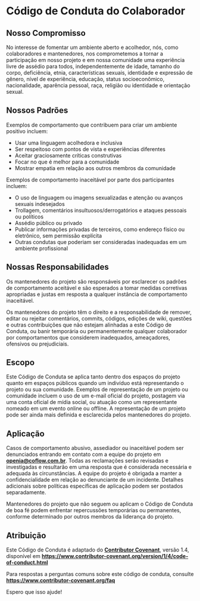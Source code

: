 # **Código de Conduta do Colaborador**

## **Nosso Compromisso**

No interesse de fomentar um ambiente aberto e acolhedor, nós, como colaboradores e mantenedores, nos comprometemos a tornar a participação em nosso projeto e em nossa comunidade uma experiência livre de assédio para todos, independentemente de idade, tamanho do corpo, deficiência, etnia, características sexuais, identidade e expressão de gênero, nível de experiência, educação, status socioeconômico, nacionalidade, aparência pessoal, raça, religião ou identidade e orientação sexual.

## **Nossos Padrões**

Exemplos de comportamento que contribuem para criar um ambiente positivo incluem:

- Usar uma linguagem acolhedora e inclusiva
- Ser respeitoso com pontos de vista e experiências diferentes
- Aceitar graciosamente críticas construtivas
- Focar no que é melhor para a comunidade
- Mostrar empatia em relação aos outros membros da comunidade

Exemplos de comportamento inaceitável por parte dos participantes incluem:

- O uso de linguagem ou imagens sexualizadas e atenção ou avanços sexuais indesejados
- Trollagem, comentários insultuosos/derrogatórios e ataques pessoais ou políticos
- Assédio público ou privado
- Publicar informações privadas de terceiros, como endereço físico ou eletrônico, sem permissão explícita
- Outras condutas que poderiam ser consideradas inadequadas em um ambiente profissional

## **Nossas Responsabilidades**

Os mantenedores do projeto são responsáveis por esclarecer os padrões de comportamento aceitável e são esperados a tomar medidas corretivas apropriadas e justas em resposta a qualquer instância de comportamento inaceitável.

Os mantenedores do projeto têm o direito e a responsabilidade de remover, editar ou rejeitar comentários, commits, códigos, edições de wiki, questões e outras contribuições que não estejam alinhadas a este Código de Conduta, ou banir temporária ou permanentemente qualquer colaborador por comportamentos que considerem inadequados, ameaçadores, ofensivos ou prejudiciais.

## **Escopo**

Este Código de Conduta se aplica tanto dentro dos espaços do projeto quanto em espaços públicos quando um indivíduo está representando o projeto ou sua comunidade. Exemplos de representação de um projeto ou comunidade incluem o uso de um e-mail oficial do projeto, postagem via uma conta oficial de mídia social, ou atuação como um representante nomeado em um evento online ou offline. A representação de um projeto pode ser ainda mais definida e esclarecida pelos mantenedores do projeto.

## **Aplicação**

Casos de comportamento abusivo, assediador ou inaceitável podem ser denunciados entrando em contato com a equipe do projeto em **openia@coflow.com.br**. Todas as reclamações serão revisadas e investigadas e resultarão em uma resposta que é considerada necessária e adequada às circunstâncias. A equipe do projeto é obrigada a manter a confidencialidade em relação ao denunciante de um incidente. Detalhes adicionais sobre políticas específicas de aplicação podem ser postados separadamente.

Mantenedores do projeto que não seguem ou aplicam o Código de Conduta de boa fé podem enfrentar repercussões temporárias ou permanentes, conforme determinado por outros membros da liderança do projeto.

## **Atribuição**

Este Código de Conduta é adaptado do **[Contributor Covenant](https://www.contributor-covenant.org/)**, versão 1.4, disponível em **https://www.contributor-covenant.org/version/1/4/code-of-conduct.html**

Para respostas a perguntas comuns sobre este código de conduta, consulte **https://www.contributor-covenant.org/faq**

Espero que isso ajude!